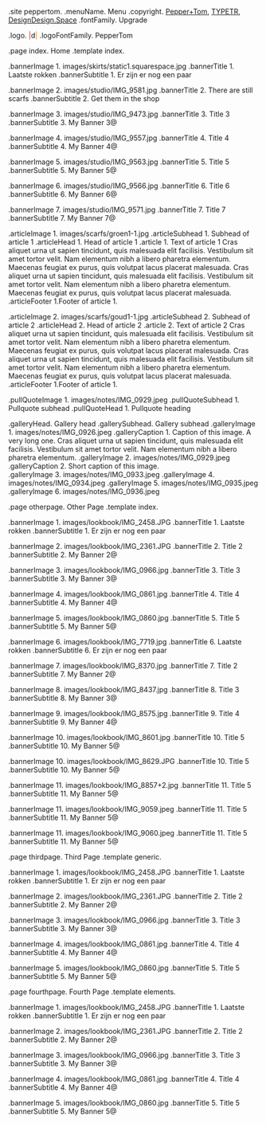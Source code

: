 
.site peppertom.
.menuName. Menu
.copyright. <a href="https://peppertom.com">Pepper+Tom</a>, <a href="https://typetr.typenetwork.com">TYPETR</a>, <a href="https://designdesign.space">DesignDesign.Space</a>
.fontFamily. Upgrade

.logo. <span style="color:#ff0000;">|</span>d<span style="color: #EC842C;">|</span> 
.logoFontFamily. PepperTom

.page index. Home
.template index.

.bannerImage 1. images/skirts/static1.squarespace.jpg
.bannerTitle 1. Laatste rokken
.bannerSubtitle 1. Er zijn er nog een paar

.bannerImage 2. images/studio/IMG_9581.jpg
.bannerTitle 2. There are still scarfs
.bannerSubtitle 2. Get them in the shop

.bannerImage 3. images/studio/IMG_9473.jpg
.bannerTitle 3. Title 3
.bannerSubtitle 3. My Banner 3@

.bannerImage 4. images/studio/IMG_9557.jpg
.bannerTitle 4. Title 4
.bannerSubtitle 4. My Banner 4@

.bannerImage 5. images/studio/IMG_9563.jpg
.bannerTitle 5. Title 5
.bannerSubtitle 5. My Banner 5@

.bannerImage 6. images/studio/IMG_9566.jpg
.bannerTitle 6. Title 6
.bannerSubtitle 6. My Banner 6@

.bannerImage 7. images/studio/IMG_9571.jpg
.bannerTitle 7. Title 7
.bannerSubtitle 7. My Banner 7@



.articleImage 1. images/scarfs/groen1-1.jpg
.articleSubhead 1. Subhead of article 1
.articleHead 1. Head of article 1
.article 1. Text of article 1
Cras aliquet urna ut sapien tincidunt, quis malesuada elit facilisis. Vestibulum sit amet tortor velit. Nam elementum nibh a libero pharetra elementum. Maecenas feugiat ex purus, quis volutpat lacus placerat malesuada.
Cras aliquet urna ut sapien tincidunt, quis malesuada elit facilisis. Vestibulum sit amet tortor velit. Nam elementum nibh a libero pharetra elementum. Maecenas feugiat ex purus, quis volutpat lacus placerat malesuada.
.articleFooter 1.Footer of article 1.


.articleImage 2. images/scarfs/goud1-1.jpg
.articleSubhead 2. Subhead of article 2
.articleHead 2. Head of article 2
.article 2. Text of article 2
Cras aliquet urna ut sapien tincidunt, quis malesuada elit facilisis. Vestibulum sit amet tortor velit. Nam elementum nibh a libero pharetra elementum. Maecenas feugiat ex purus, quis volutpat lacus placerat malesuada.
Cras aliquet urna ut sapien tincidunt, quis malesuada elit facilisis. Vestibulum sit amet tortor velit. Nam elementum nibh a libero pharetra elementum. Maecenas feugiat ex purus, quis volutpat lacus placerat malesuada.
.articleFooter 1.Footer of article 1.

.pullQuoteImage 1. images/notes/IMG_0929.jpeg
.pullQuoteSubhead 1. Pullquote subhead
.pullQuoteHead 1. Pullquote heading 

.galleryHead. Gallery head
.gallerySubhead. Gallery subhead
.galleryImage 1. images/notes/IMG_0926.jpeg
.galleryCaption 1. Caption of this image. A very long one. Cras aliquet urna ut sapien tincidunt, quis malesuada elit facilisis. Vestibulum sit amet tortor velit. Nam elementum nibh a libero pharetra elementum. 
.galleryImage 2. images/notes/IMG_0929.jpeg
.galleryCaption 2. Short caption of this image.  
.galleryImage 3. images/notes/IMG_0933.jpeg
.galleryImage 4. images/notes/IMG_0934.jpeg
.galleryImage 5. images/notes/IMG_0935.jpeg
.galleryImage 6. images/notes/IMG_0936.jpeg

.page otherpage. Other Page
.template index.

.bannerImage 1. images/lookbook/IMG_2458.JPG
.bannerTitle 1. Laatste rokken
.bannerSubtitle 1. Er zijn er nog een paar

.bannerImage 2. images/lookbook/IMG_2361.JPG
.bannerTitle 2. Title 2
.bannerSubtitle 2. My Banner 2@

.bannerImage 3. images/lookbook/IMG_0966.jpg
.bannerTitle 3. Title 3
.bannerSubtitle 3. My Banner 3@

.bannerImage 4. images/lookbook/IMG_0861.jpg
.bannerTitle 4. Title 4
.bannerSubtitle 4. My Banner 4@

.bannerImage 5. images/lookbook/IMG_0860.jpg
.bannerTitle 5. Title 5
.bannerSubtitle 5. My Banner 5@

.bannerImage 6. images/lookbook/IMG_7719.jpg
.bannerTitle 6. Laatste rokken
.bannerSubtitle 6. Er zijn er nog een paar

.bannerImage 7. images/lookbook/IMG_8370.jpg
.bannerTitle 7. Title 2
.bannerSubtitle 7. My Banner 2@

.bannerImage 8. images/lookbook/IMG_8437.jpg
.bannerTitle 8. Title 3
.bannerSubtitle 8. My Banner 3@

.bannerImage 9. images/lookbook/IMG_8575.jpg
.bannerTitle 9. Title 4
.bannerSubtitle 9. My Banner 4@

.bannerImage 10. images/lookbook/IMG_8601.jpg
.bannerTitle 10. Title 5
.bannerSubtitle 10. My Banner 5@

.bannerImage 10. images/lookbook/IMG_8629.JPG
.bannerTitle 10. Title 5
.bannerSubtitle 10. My Banner 5@

.bannerImage 11. images/lookbook/IMG_8857+2.jpg
.bannerTitle 11. Title 5
.bannerSubtitle 11. My Banner 5@

.bannerImage 11. images/lookbook/IMG_9059.jpeg
.bannerTitle 11. Title 5
.bannerSubtitle 11. My Banner 5@

.bannerImage 11. images/lookbook/IMG_9060.jpeg
.bannerTitle 11. Title 5
.bannerSubtitle 11. My Banner 5@

	
	
.page thirdpage. Third Page
.template generic.

.bannerImage 1. images/lookbook/IMG_2458.JPG
.bannerTitle 1. Laatste rokken
.bannerSubtitle 1. Er zijn er nog een paar

.bannerImage 2. images/lookbook/IMG_2361.JPG
.bannerTitle 2. Title 2
.bannerSubtitle 2. My Banner 2@

.bannerImage 3. images/lookbook/IMG_0966.jpg
.bannerTitle 3. Title 3
.bannerSubtitle 3. My Banner 3@

.bannerImage 4. images/lookbook/IMG_0861.jpg
.bannerTitle 4. Title 4
.bannerSubtitle 4. My Banner 4@

.bannerImage 5. images/lookbook/IMG_0860.jpg
.bannerTitle 5. Title 5
.bannerSubtitle 5. My Banner 5@
	
	
	
.page fourthpage. Fourth Page
.template elements.

.bannerImage 1. images/lookbook/IMG_2458.JPG
.bannerTitle 1. Laatste rokken
.bannerSubtitle 1. Er zijn er nog een paar

.bannerImage 2. images/lookbook/IMG_2361.JPG
.bannerTitle 2. Title 2
.bannerSubtitle 2. My Banner 2@

.bannerImage 3. images/lookbook/IMG_0966.jpg
.bannerTitle 3. Title 3
.bannerSubtitle 3. My Banner 3@

.bannerImage 4. images/lookbook/IMG_0861.jpg
.bannerTitle 4. Title 4
.bannerSubtitle 4. My Banner 4@

.bannerImage 5. images/lookbook/IMG_0860.jpg
.bannerTitle 5. Title 5
.bannerSubtitle 5. My Banner 5@
